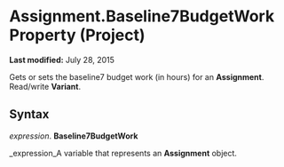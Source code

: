
# Assignment.Baseline7BudgetWork Property (Project)

 **Last modified:** July 28, 2015

Gets or sets the baseline7 budget work (in hours) for an  **Assignment**. Read/write  **Variant**.

## Syntax

 _expression_. **Baseline7BudgetWork**

 _expression_A variable that represents an  **Assignment** object.

